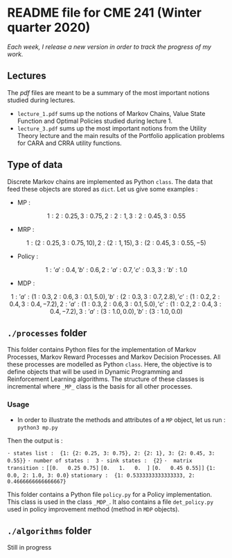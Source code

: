 # README file for CME 241 (Winter quarter 2020)

_Each week, I release a new version in order to track the progress of my work._

## Lectures

The _pdf_ files are meant to be a summary of the most important notions studied during lectures. 

* `lecture_1.pdf` sums up  the notions of Markov Chains, Value State Function and Optimal Policies studied during lecture 1.
* `lecture_3.pdf` sums up the most important notions from the Utility Theory lecture and the main results of the Portfolio application problems for CARA and CRRA utility functions. 

## Type of data 

Discrete Markov chains are implemented as Python `class`. The data that feed these objects are stored as `dict`. Let us give some examples : 

* MP : 
```math
{ 
  1 : {2:0.25,3:0.75},
  2 : {2:1},
  3 : {2:0.45,3:0.55}
}
 ```
 
 * MRP : 
 
 ```math 
{
   1 : ({2:0.25,3:0.75},10),
   2 : ({2:1},15),
   3 : ({2:0.45,3:0.55},-5)
}
 ```
* Policy : 

```math
{
  1: {'a': 0.4, 'b': 0.6},
  2: {'a': 0.7, 'c': 0.3},
  3: {'b': 1.0}
}
```

* MDP : 

```math
{
  1: {
       'a': ({1: 0.3, 2: 0.6, 3: 0.1}, 5.0),
       'b': ({2: 0.3, 3: 0.7}, 2.8),
       'c': ({1: 0.2, 2: 0.4, 3: 0.4}, -7.2)
      },
  2: {
       'a': ({1: 0.3, 2: 0.6, 3: 0.1}, 5.0),
       'c': ({1: 0.2, 2: 0.4, 3: 0.4}, -7.2)
      },
  3: {
       'a': ({3: 1.0}, 0.0),
        'b': ({3: 1.0}, 0.0)
      }
}
```
## `./processes` folder

This folder contains Python files for the implementation of Markov Processes, Markov Reward Processes and Markov Decision Processes. All these processes are modelled as Python `class`. Here, the objective is to define objects that will be used in Dynamic Programming and Reinforcement Learning algorithms. The structure of these classes is incremental where `_MP_` class is the basis for all other processes. 

### Usage 

* In order to illustrate the methods and attributes of a `MP` object, let us run : 
`python3 mp.py`

Then the output is : 

`· states list :  {1: {2: 0.25, 3: 0.75}, 2: {2: 1}, 3: {2: 0.45, 3: 0.55}}`
`· number of states :  3` 
`· sink states :  {2}`
`·  matrix transition :`
`[[0.   0.25 0.75]`
`[0.   1.   0.  ]`
`[0.   0.45 0.55]]`
`{1: 0.0, 2: 1.0, 3: 0.0}`
`stationary :  {1: 0.5333333333333333, 2: 0.4666666666666667}`


This folder contains a Python file `policy.py` for a Policy implementation. This class is used in the class `_MDP_`. It also contains a file `det_policy.py` used in policy improvement method (method in `MDP` objects). 


## `./algorithms` folder

Still in progress 
